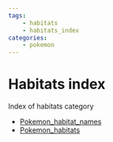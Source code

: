 ```yaml
---
tags:
    - habitats
    - habitats_index
categories:
    - pokemon
---
```


# Habitats index

Index of habitats category

- [Pokemon_habitat_names](pokemon_habitat_names.md)
- [Pokemon_habitats](pokemon_habitats.md)
